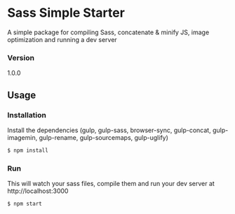 # Sass Simple Starter

A simple package for compiling Sass, concatenate & minify JS, image optimization and running a dev server

### Version
1.0.0

## Usage


### Installation

Install the dependencies (gulp, gulp-sass, browser-sync, gulp-concat, gulp-imagemin, gulp-rename, gulp-sourcemaps, gulp-uglify)

```sh
$ npm install
```

### Run

This will watch your sass files, compile them and run your dev server at http://localhost:3000

```sh
$ npm start
```